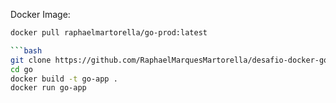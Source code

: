 Docker Image:
```bash
docker pull raphaelmartorella/go-prod:latest

```bash
git clone https://github.com/RaphaelMarquesMartorella/desafio-docker-go.git
cd go
docker build -t go-app .
docker run go-app
